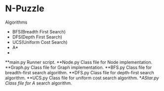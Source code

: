 # N-Puzzle
Algorithms 
  * BFS(Breadth First Search) 
  * DFS(Depth First Search) 
  * UCS(Uniform Cost Search) 
  * A*
 *
 **main.py Runner script. 
 **Node.py Class file for Node implementation. 
 **Graph.py Class file for Graph implementation. 
 **BFS.py Class file for breadth-first search algorithm. 
 **DFS.py Class file for depth-first search algorithm. 
 **UCS.py Class file for uniform cost search algorithm. 
 **AStar.py Class file for A* search algorithm.
